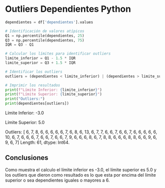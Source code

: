 # Outliers Dependientes Python

```python
dependientes = df['dependientes'].values

# Identificación de valores atípicos
Q1 = np.percentile(dependientes, 25)
Q3 = np.percentile(dependientes, 75)
IQR = Q3 - Q1

# Calcular los límites para identificar outliers
limite_inferior = Q1 - 1.5 * IQR
limite_superior = Q3 + 1.5 * IQR

# Identificar los outliers
outliers = (dependientes < limite_inferior) | (dependientes > limite_superior)

# Imprimir los resultados
print(f"Límite Inferior: {limite_inferior}")
print(f"Límite Superior: {limite_superior}")
print("Outliers:")
print(dependientes[outliers])
```

Límite Inferior: -3.0

&#x20;Límite Superior: 5.0&#x20;

Outliers: \[ 6, 7, 8, 6, 6, 6, 6, 6, 7, 6, 8, 6, 13, 6, 7, 7, 6, 6, 7, 6, 6, 7, 6, 6, 6, 6, 6, 10, 6, 7, 6, 6, 6, 7, 6, 6, 7, 6, 6, 7, 9, 6, 6, 6, 8, 6, 7, 8, 8, 6, 6, 6, 8, 8, 6, 6, 9, 6, 9, 6, 7] Length: 61, dtype: Int64.

## Conclusiones

Como muestra el calculo el límite inferior es -3.0, el límite superior es 5.0 y los outliers que dieron como resultado es lo que esta por encima del límite superior o sea dependientes iguales o mayores a 6.



###

